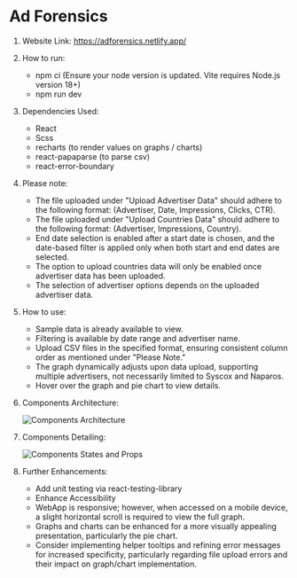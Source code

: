 # Ad Forensics
1. Website Link: https://adforensics.netlify.app/

2. How to run:
    - npm ci (Ensure your node version is updated. Vite requires Node.js version 18+)
    - npm run dev

3. Dependencies Used:
    - React
    - Scss
    - recharts (to render values on graphs / charts)
    - react-papaparse (to parse csv)
    - react-error-boundary

4. Please note:
    - The file uploaded under "Upload Advertiser Data" should adhere to the following format: (Advertiser, Date, Impressions, Clicks, CTR).
    - The file uploaded under "Upload Countries Data" should adhere to the following format: (Advertiser, Impressions, Country).
    - End date selection is enabled after a start date is chosen, and the date-based filter is applied only when both start and end dates are selected.
    - The option to upload countries data will only be enabled once advertiser data has been uploaded.
    - The selection of advertiser options depends on the uploaded advertiser data.

5. How to use:
    - Sample data is already available to view.
    - Filtering is available by date range and advertiser name.
    - Upload CSV files in the specified format, ensuring consistent column order as mentioned under "Please Note."
    - The graph dynamically adjusts upon data upload, supporting multiple advertisers, not necessarily limited to Syscox and Naparos.
    - Hover over the graph and pie chart to view details.

6. Components Architecture:

    ![Components Architecture](https://res.cloudinary.com/dspcaiix6/image/upload/v1717940458/AdForensics.drawio_fsxst5.svg)

7. Components Detailing:

   ![Components States and Props](https://res.cloudinary.com/dspcaiix6/image/upload/v1717945767/AdForensics-States-Props.drawio_cxqyxr.svg)


8. Further Enhancements:
    - Add unit testing via react-testing-library
    - Enhance Accessibility
    - WebApp is responsive; however, when accessed on a mobile device, a slight horizontal scroll is required to view the full graph.
    - Graphs and charts can be enhanced for a more visually appealing presentation, particularly the pie chart.
    - Consider implementing helper tooltips and refining error messages for increased specificity, particularly regarding file upload errors and their impact on graph/chart implementation. 
